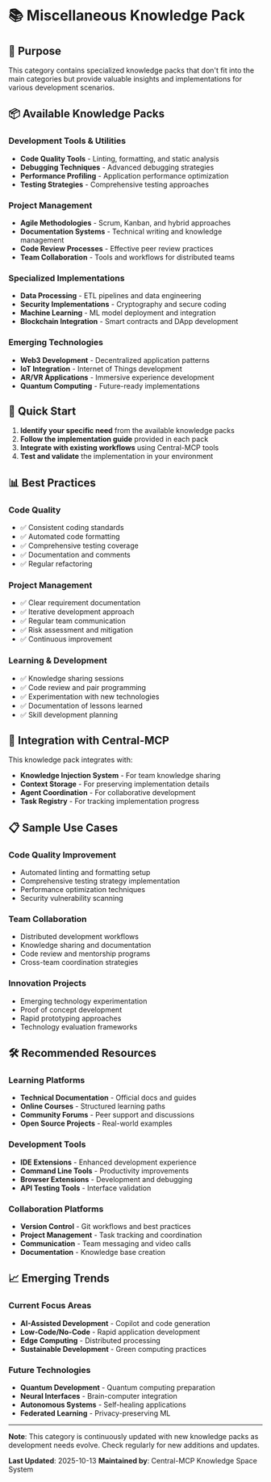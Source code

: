# 📚 Miscellaneous Knowledge Pack

## 🎯 Purpose

This category contains specialized knowledge packs that don't fit into the main categories but provide valuable insights and implementations for various development scenarios.

## 📦 Available Knowledge Packs

### **Development Tools & Utilities**
- **Code Quality Tools** - Linting, formatting, and static analysis
- **Debugging Techniques** - Advanced debugging strategies
- **Performance Profiling** - Application performance optimization
- **Testing Strategies** - Comprehensive testing approaches

### **Project Management**
- **Agile Methodologies** - Scrum, Kanban, and hybrid approaches
- **Documentation Systems** - Technical writing and knowledge management
- **Code Review Processes** - Effective peer review practices
- **Team Collaboration** - Tools and workflows for distributed teams

### **Specialized Implementations**
- **Data Processing** - ETL pipelines and data engineering
- **Security Implementations** - Cryptography and secure coding
- **Machine Learning** - ML model deployment and integration
- **Blockchain Integration** - Smart contracts and DApp development

### **Emerging Technologies**
- **Web3 Development** - Decentralized application patterns
- **IoT Integration** - Internet of Things development
- **AR/VR Applications** - Immersive experience development
- **Quantum Computing** - Future-ready implementations

## 🚀 Quick Start

1. **Identify your specific need** from the available knowledge packs
2. **Follow the implementation guide** provided in each pack
3. **Integrate with existing workflows** using Central-MCP tools
4. **Test and validate** the implementation in your environment

## 📊 Best Practices

### **Code Quality**
- ✅ Consistent coding standards
- ✅ Automated code formatting
- ✅ Comprehensive testing coverage
- ✅ Documentation and comments
- ✅ Regular refactoring

### **Project Management**
- ✅ Clear requirement documentation
- ✅ Iterative development approach
- ✅ Regular team communication
- ✅ Risk assessment and mitigation
- ✅ Continuous improvement

### **Learning & Development**
- ✅ Knowledge sharing sessions
- ✅ Code review and pair programming
- ✅ Experimentation with new technologies
- ✅ Documentation of lessons learned
- ✅ Skill development planning

## 🔗 Integration with Central-MCP

This knowledge pack integrates with:
- **Knowledge Injection System** - For team knowledge sharing
- **Context Storage** - For preserving implementation details
- **Agent Coordination** - For collaborative development
- **Task Registry** - For tracking implementation progress

## 📋 Sample Use Cases

### **Code Quality Improvement**
- Automated linting and formatting setup
- Comprehensive testing strategy implementation
- Performance optimization techniques
- Security vulnerability scanning

### **Team Collaboration**
- Distributed development workflows
- Knowledge sharing and documentation
- Code review and mentorship programs
- Cross-team coordination strategies

### **Innovation Projects**
- Emerging technology experimentation
- Proof of concept development
- Rapid prototyping approaches
- Technology evaluation frameworks

## 🛠️ Recommended Resources

### **Learning Platforms**
- **Technical Documentation** - Official docs and guides
- **Online Courses** - Structured learning paths
- **Community Forums** - Peer support and discussions
- **Open Source Projects** - Real-world examples

### **Development Tools**
- **IDE Extensions** - Enhanced development experience
- **Command Line Tools** - Productivity improvements
- **Browser Extensions** - Development and debugging
- **API Testing Tools** - Interface validation

### **Collaboration Platforms**
- **Version Control** - Git workflows and best practices
- **Project Management** - Task tracking and coordination
- **Communication** - Team messaging and video calls
- **Documentation** - Knowledge base creation

## 📈 Emerging Trends

### **Current Focus Areas**
- **AI-Assisted Development** - Copilot and code generation
- **Low-Code/No-Code** - Rapid application development
- **Edge Computing** - Distributed processing
- **Sustainable Development** - Green computing practices

### **Future Technologies**
- **Quantum Development** - Quantum computing preparation
- **Neural Interfaces** - Brain-computer integration
- **Autonomous Systems** - Self-healing applications
- **Federated Learning** - Privacy-preserving ML

---

**Note**: This category is continuously updated with new knowledge packs as development needs evolve. Check regularly for new additions and updates.

**Last Updated**: 2025-10-13
**Maintained by**: Central-MCP Knowledge Space System